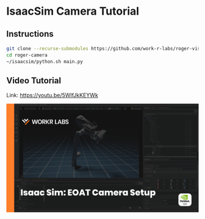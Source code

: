 # IsaacSim Camera Tutorial

## Instructions

```bash
git clone --recurse-submodules https://github.com/work-r-labs/roger-vision.git
cd roger-camera
~/isaacsim/python.sh main.py
```

## Video Tutorial
Link: https://youtu.be/5WIfJkKEYWk

[![Tutorial Video Thumbnail](docs/EOAT_Camera_Setup.png)](https://youtu.be/5WIfJkKEYWk)
